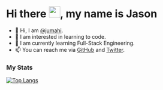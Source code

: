 # Hi there <img src="https://raw.githubusercontent.com/MartinHeinz/MartinHeinz/master/wave.gif" width="30px">, my name is Jason

- 👋 Hi, I am [@jumahi][GitHub].
- 👀 I am interested in learning to code.
- 🌱 I am currently learning Full-Stack Engineering.
- 📫 You can reach me via [GitHub] and [Twitter].

[GitHub]: https://github.com/jumahi
[Twitter]: https://twitter.com/jumahi_


### My Stats
[![Top Langs](https://github-readme-stats.vercel.app/api/top-langs/?username=jumahi&theme=radical)](https://github.com/anuraghazra/github-readme-stats)



